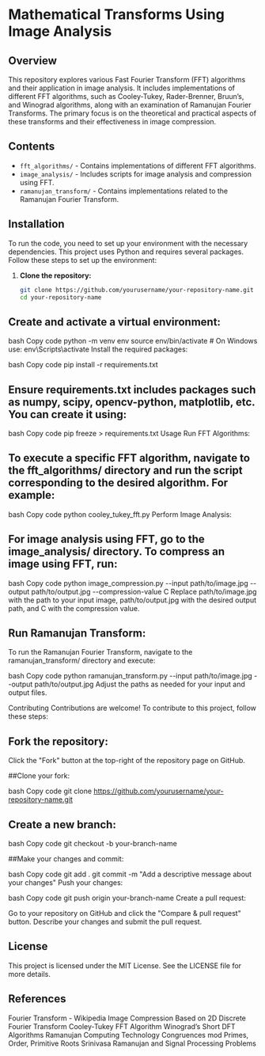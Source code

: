 # Mathematical Transforms Using Image Analysis

## Overview

This repository explores various Fast Fourier Transform (FFT) algorithms and their application in image analysis. It includes implementations of different FFT algorithms, such as Cooley-Tukey, Rader-Brenner, Bruun’s, and Winograd algorithms, along with an examination of Ramanujan Fourier Transforms. The primary focus is on the theoretical and practical aspects of these transforms and their effectiveness in image compression.

## Contents

- `fft_algorithms/` - Contains implementations of different FFT algorithms.
- `image_analysis/` - Includes scripts for image analysis and compression using FFT.
- `ramanujan_transform/` - Contains implementations related to the Ramanujan Fourier Transform.

## Installation

To run the code, you need to set up your environment with the necessary dependencies. This project uses Python and requires several packages. Follow these steps to set up the environment:

1. **Clone the repository:**

   ```bash
   git clone https://github.com/yourusername/your-repository-name.git
   cd your-repository-name
## Create and activate a virtual environment:

bash
Copy code
python -m venv env
source env/bin/activate  # On Windows use: env\Scripts\activate
Install the required packages:

bash
Copy code
pip install -r requirements.txt

## Ensure requirements.txt includes packages such as numpy, scipy, opencv-python, matplotlib, etc. You can create it using:

bash
Copy code
pip freeze > requirements.txt
Usage
Run FFT Algorithms:

## To execute a specific FFT algorithm, navigate to the fft_algorithms/ directory and run the script corresponding to the desired algorithm. For example:

bash
Copy code
python cooley_tukey_fft.py
Perform Image Analysis:

## For image analysis using FFT, go to the image_analysis/ directory. To compress an image using FFT, run:

bash
Copy code
python image_compression.py --input path/to/image.jpg --output path/to/output.jpg --compression-value C
Replace path/to/image.jpg with the path to your input image, path/to/output.jpg with the desired output path, and C with the compression value.

## Run Ramanujan Transform:

To run the Ramanujan Fourier Transform, navigate to the ramanujan_transform/ directory and execute:

bash
Copy code
python ramanujan_transform.py --input path/to/image.jpg --output path/to/output.jpg
Adjust the paths as needed for your input and output files.

Contributing
Contributions are welcome! To contribute to this project, follow these steps:

## Fork the repository:

Click the "Fork" button at the top-right of the repository page on GitHub.

##Clone your fork:

bash
Copy code
git clone https://github.com/yourusername/your-repository-name.git

## Create a new branch:

bash
Copy code
git checkout -b your-branch-name

##Make your changes and commit:

bash
Copy code
git add .
git commit -m "Add a descriptive message about your changes"
Push your changes:

bash
Copy code
git push origin your-branch-name
Create a pull request:

Go to your repository on GitHub and click the "Compare & pull request" button. Describe your changes and submit the pull request.

## License
This project is licensed under the MIT License. See the LICENSE file for more details.

## References
Fourier Transform - Wikipedia
Image Compression Based on 2D Discrete Fourier Transform
Cooley-Tukey FFT Algorithm
Winograd’s Short DFT Algorithms
Ramanujan Computing Technology
Congruences mod Primes, Order, Primitive Roots
Srinivasa Ramanujan and Signal Processing Problems
